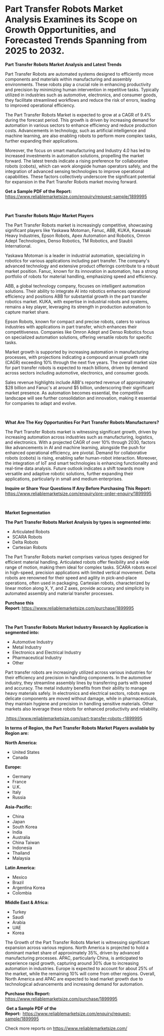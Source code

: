<p><h1>Part Transfer Robots Market Analysis Examines its Scope on Growth Opportunities, and Forecasted Trends Spanning from 2025 to 2032.</h1></p><p><strong>Part Transfer Robots Market Analysis and Latest Trends</strong></p>
<p><p>Part Transfer Robots are automated systems designed to efficiently move components and materials within manufacturing and assembly environments. These robots play a crucial role in enhancing productivity and precision by minimizing human intervention in repetitive tasks. Typically utilized in industries such as automotive, electronics, and consumer goods, they facilitate streamlined workflows and reduce the risk of errors, leading to improved operational efficiency.</p><p>The Part Transfer Robots Market is expected to grow at a CAGR of 9.4% during the forecast period. This growth is driven by increasing demand for automation in various sectors to enhance efficiency and reduce production costs. Advancements in technology, such as artificial intelligence and machine learning, are also enabling robots to perform more complex tasks, further expanding their applications. </p><p>Moreover, the focus on smart manufacturing and Industry 4.0 has led to increased investments in automation solutions, propelling the market forward. The latest trends indicate a rising preference for collaborative robots (cobots), which can work alongside human operators safely, and the integration of advanced sensing technologies to improve operational capabilities. These factors collectively underscore the significant potential for expansion in the Part Transfer Robots market moving forward.</p></p>
<p><strong>Get a Sample PDF of the Report:&nbsp;</strong> <a href="https://www.reliablemarketsize.com/enquiry/request-sample/1899995?utm_campaign=2283&utm_medium=2&utm_source=Github&utm_content=ia&utm_term=22022025&utm_id=part-transfer-robots">https://www.reliablemarketsize.com/enquiry/request-sample/1899995</a></p>
<p>&nbsp;</p>
<p><strong>Part Transfer Robots Major Market Players</strong></p>
<p><p>The Part Transfer Robots market is increasingly competitive, showcasing significant players like Yaskawa Motoman, Fanuc, ABB, KUKA, Kawasaki Heavy Industries, Epson Robots, Apex Automation and Robotics, Omron Adept Technologies, Denso Robotics, TM Robotics, and Staubli International.</p><p>Yaskawa Motoman is a leader in industrial automation, specializing in robotics for various applications including part transfer. The company's advanced technology and extensive product offerings contribute to a robust market position. Fanuc, known for its innovation in automation, has a strong portfolio of robots for material handling, emphasizing speed and efficiency.</p><p>ABB, a global technology company, focuses on intelligent automation solutions. Their ability to integrate AI into robotics enhances operational efficiency and positions ABB for substantial growth in the part transfer robotics market. KUKA, with expertise in industrial robots and systems, remains a key player, leveraging its strength in production automation to capture market share.</p><p>Epson Robots, known for compact and precise robots, caters to various industries with applications in part transfer, which enhances their competitiveness. Companies like Omron Adept and Denso Robotics focus on specialized automation solutions, offering versatile robots for specific tasks.</p><p>Market growth is supported by increasing automation in manufacturing processes, with projections indicating a compound annual growth rate (CAGR) exceeding 10% through the next five years. The overall market size for part transfer robots is expected to reach billions, driven by demand across sectors including automotive, electronics, and consumer goods.</p><p>Sales revenue highlights include ABB's reported revenue of approximately $28 billion and Fanuc's at around $5 billion, underscoring their significant market presence. As automation becomes essential, the competitive landscape will see further consolidation and innovation, making it essential for companies to adapt and evolve.</p></p>
<p>&nbsp;</p>
<p><strong>What Are The Key Opportunities For Part Transfer Robots Manufacturers?</strong></p>
<p><p>The Part Transfer Robots market is witnessing significant growth, driven by increasing automation across industries such as manufacturing, logistics, and electronics. With a projected CAGR of over 10% through 2030, factors like advancements in AI and machine learning, alongside the push for enhanced operational efficiency, are pivotal. Demand for collaborative robots (cobots) is rising, enabling safer human-robot interaction. Moreover, the integration of IoT and smart technologies is enhancing functionality and real-time data analysis. Future outlook indicates a shift towards more versatile and adaptive robotic solutions, further expanding their applications, particularly in small and medium enterprises.</p></p>
<p><strong>Inquire or Share Your Questions If Any Before Purchasing This Report:</strong> <a href="https://www.reliablemarketsize.com/enquiry/pre-order-enquiry/1899995?utm_campaign=2283&utm_medium=2&utm_source=Github&utm_content=ia&utm_term=22022025&utm_id=part-transfer-robots">https://www.reliablemarketsize.com/enquiry/pre-order-enquiry/1899995</a></p>
<p>&nbsp;</p>
<p><strong>Market Segmentation</strong></p>
<p><strong>The Part Transfer Robots Market Analysis by types is segmented into:</strong></p>
<p><ul><li>Articulated Robots</li><li>SCARA Robots</li><li>Delta Robots</li><li>Cartesian Robots</li></ul></p>
<p><p>The Part Transfer Robots market comprises various types designed for efficient material handling. Articulated robots offer flexibility and a wide range of motion, making them ideal for complex tasks. SCARA robots excel in high-speed, precision applications with limited vertical movement. Delta robots are renowned for their speed and agility in pick-and-place operations, often used in packaging. Cartesian robots, characterized by linear motion along X, Y, and Z axes, provide accuracy and simplicity in automated assembly and material transfer processes.</p></p>
<p><strong>Purchase this Report:&nbsp;</strong><a href="https://www.reliablemarketsize.com/purchase/1899995?utm_campaign=2283&utm_medium=2&utm_source=Github&utm_content=ia&utm_term=22022025&utm_id=part-transfer-robots">https://www.reliablemarketsize.com/purchase/1899995</a></p>
<p>&nbsp;</p>
<p><strong>The Part Transfer Robots Market Industry Research by Application is segmented into:</strong></p>
<p><ul><li>Automotive Industry</li><li>Metal Industry</li><li>Electronics and Electrical Industry</li><li>Pharmaceutical Industry</li><li>Other</li></ul></p>
<p><p>Part transfer robots are increasingly utilized across various industries for their efficiency and precision in handling components. In the automotive industry, they streamline assembly lines by transferring parts with speed and accuracy. The metal industry benefits from their ability to manage heavy materials safely. In electronics and electrical sectors, robots ensure delicate components are moved without damage, while in pharmaceuticals, they maintain hygiene and precision in handling sensitive materials. Other markets also leverage these robots for enhanced productivity and reliability.</p></p>
<p><a href="https://www.reliablemarketsize.com/part-transfer-robots-r1899995?utm_campaign=2283&utm_medium=2&utm_source=Github&utm_content=ia&utm_term=22022025&utm_id=part-transfer-robots">&nbsp;https://www.reliablemarketsize.com/part-transfer-robots-r1899995</a></p>
<p><strong>In terms of Region, the Part Transfer Robots Market Players available by Region are:</strong></p>
<p>
    <p> <strong> North America: </strong>
        <ul>
            <li>United States</li>
            <li>Canada</li>
        </ul>
        </p> 
    <p> <strong> Europe: </strong>
        <ul>
            <li>Germany</li>
            <li>France</li>
            <li>U.K.</li>
            <li>Italy</li>
            <li>Russia</li>
        </ul>
        </p> 
    <p> <strong> Asia-Pacific: </strong>
        <ul>
            <li>China</li>
            <li>Japan</li>
            <li>South Korea</li>
            <li>India</li>
            <li>Australia</li>
            <li>China Taiwan</li>
            <li>Indonesia</li>
            <li>Thailand</li>
            <li>Malaysia</li>
        </ul>
        </p> 
    <p> <strong> Latin America: </strong>
        <ul>
            <li>Mexico</li>
            <li>Brazil</li>
            <li>Argentina Korea</li>
            <li>Colombia</li>
        </ul>
        </p> 
    <p> <strong> Middle East & Africa: </strong>
        <ul>
            <li>Turkey</li>
            <li>Saudi</li>
            <li>Arabia</li>
            <li>UAE</li>
            <li>Korea</li>
        </ul>
    </p>
    </p>
<p><p>The Growth of the Part Transfer Robots Market is witnessing significant expansion across various regions. North America is projected to hold a dominant market share of approximately 35%, driven by advanced manufacturing processes. APAC, particularly China, is anticipated to experience rapid growth, capturing around 30% due to increasing automation in industries. Europe is expected to account for about 25% of the market, while the remaining 10% will come from other regions. Overall, North America and APAC are expected to lead market growth due to technological advancements and increasing demand for automation.</p></p>
<p><strong>Purchase this Report: </strong><a href="https://www.reliablemarketsize.com/purchase/1899995?utm_campaign=2283&utm_medium=2&utm_source=Github&utm_content=ia&utm_term=22022025&utm_id=part-transfer-robots">https://www.reliablemarketsize.com/purchase/1899995</a></p>
<p>&nbsp;<strong>Get a Sample PDF of the Report:&nbsp;&nbsp;</strong><a href="https://www.reliablemarketsize.com/enquiry/request-sample/1899995?utm_campaign=2283&utm_medium=2&utm_source=Github&utm_content=ia&utm_term=22022025&utm_id=part-transfer-robots">https://www.reliablemarketsize.com/enquiry/request-sample/1899995</a></p>
<p><strong></strong></p>
<p>Check more reports on <a href="https://www.reliablemarketsize.com/?utm_campaign=2283&utm_medium=2&utm_source=Github&utm_content=ia&utm_term=22022025&utm_id=part-transfer-robots">https://www.reliablemarketsize.com/</a></p>
